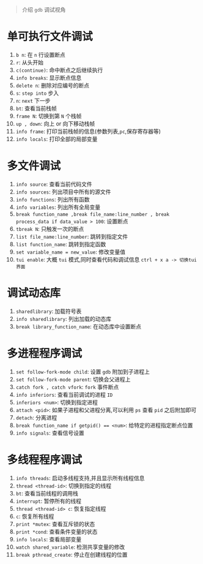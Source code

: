 > 介绍 `gdb` 调试视角

# 单可执行文件调试
1. `b n`: 在 `n` 行设置断点
2. `r`: 从头开始
3. `c(continue)`: 命中断点之后继续执行
4. `info breaks`: 显示断点信息
5. `delete n`: 删除对应编号的断点
6. `s`: `step into` 步入
7. `n`: `next` 下一步
8. `bt`: 查看当前栈帧
9. `frame N`: 切换到第 `N` 个栈帧
10. `up , down`: 向上 or 向下移动栈帧
11. `info frame`: 打印当前栈帧的信息(参数列表,`pc`,保存寄存器等)
12. `info locals`: 打印全部的局部变量
# 多文件调试
1. `info source`: 查看当前代码文件
2. `info sources`: 列出项目中所有的源文件
3. `info functions`: 列出所有函数
4. `info variables`: 列出所有全局变量
5. `break function_name ,break file_name:line_number , break process_data if data_value > 100`: 设置断点
6. `tbreak N`: 只触发一次的断点
7. `list file_name:line_number`: 跳转到指定文件
8. `list function_name`: 跳转到指定函数
9. `set variable_name = new_value`: 修改变量值
10. `tui enable`: 大概 `tui` 模式,同时查看代码和调试信息 `ctrl + x a -> 切换tui界面`
# 调试动态库
1. `sharedlibrary`: 加载符号表
2. `info sharedlibrary`: 列出加载的动态库
3. `break library_function_name`: 在动态库中设置断点
# 多进程程序调试
1. `set follow-fork-mode child`: 设置 `gdb` 附加到子进程上
2. `set follow-fork-mode parent`: 切换会父进程上
3. `catch fork , catch vfork`: `fork` 事件断点
4. `info inferiors`: 查看当前调试的进程 `ID` 
5. `inferiors <num>`: 切换到指定进程
6. `attach <pid>`: 如果子进程和父进程分离,可以利用 `ps` 查看 `pid` 之后附加即可
7. `detach`: 分离进程
8. `break function_name if getpid() == <num>`: 给特定的进程指定断点位置
9. `info signals`: 查看信号设置
# 多线程程序调试
1. `info threads`: 启动多线程支持,并且显示所有线程信息
2. `thread <thread-id>`: 切换到指定的线程
3.  `bt`: 查看当前线程的调用栈
4. `interrupt`: 暂停所有的线程
5. `thread <thread-id> c`: 恢复指定线程
6. `c`: 恢复所有线程
7. `print *mutex`: 查看互斥锁的状态
8. `print *cond`: 查看条件变量的状态
9. `info locals`: 查看局部变量
10. `watch shared_variable`: 检测共享变量的修改
11. `break pthread_create`: 停止在创建线程的位置

















